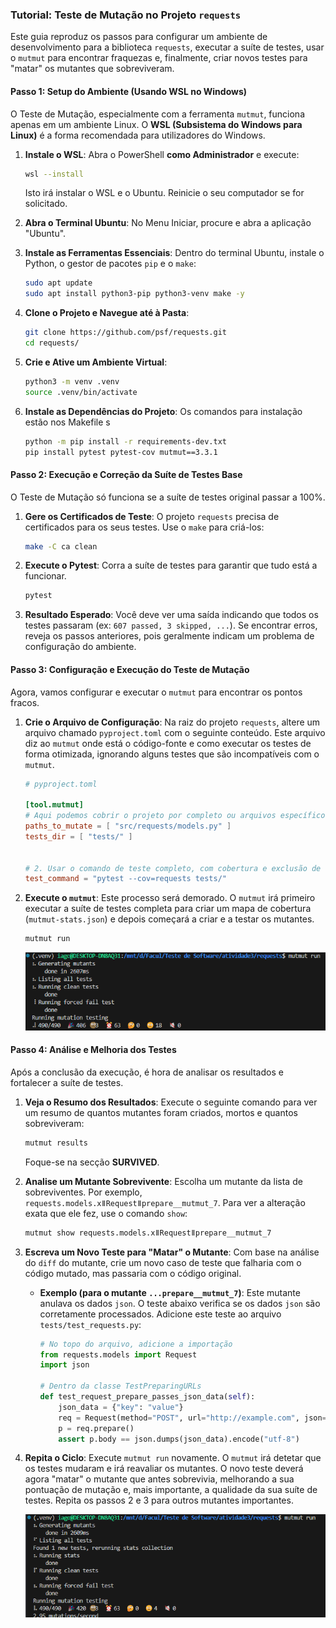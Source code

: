 ### Tutorial: Teste de Mutação no Projeto `requests`

Este guia reproduz os passos para configurar um ambiente de desenvolvimento para a biblioteca `requests`, executar a suíte de testes, usar o `mutmut` para encontrar fraquezas e, finalmente, criar novos testes para "matar" os mutantes que sobreviveram.

#### Passo 1: Setup do Ambiente (Usando WSL no Windows)

O Teste de Mutação, especialmente com a ferramenta `mutmut`, funciona apenas em um ambiente Linux. O **WSL (Subsistema do Windows para Linux)** é a forma recomendada para utilizadores do Windows.

1.  **Instale o WSL**:
    Abra o PowerShell **como Administrador** e execute:

    ```bash
    wsl --install
    ```

    Isto irá instalar o WSL e o Ubuntu. Reinicie o seu computador se for solicitado.

2.  **Abra o Terminal Ubuntu**:
    No Menu Iniciar, procure e abra a aplicação "Ubuntu".

3.  **Instale as Ferramentas Essenciais**:
    Dentro do terminal Ubuntu, instale o Python, o gestor de pacotes `pip` e o `make`:

    ```bash
    sudo apt update
    sudo apt install python3-pip python3-venv make -y
    ```

4.  **Clone o Projeto e Navegue até à Pasta**:

    ```bash
    git clone https://github.com/psf/requests.git
    cd requests/
    ```

5.  **Crie e Ative um Ambiente Virtual**:

    ```bash
    python3 -m venv .venv
    source .venv/bin/activate
    ```

6.  **Instale as Dependências do Projeto**:
    Os comandos para instalação estão nos Makefile s

    ```bash
    python -m pip install -r requirements-dev.txt
    pip install pytest pytest-cov mutmut==3.3.1
    ```

#### Passo 2: Execução e Correção da Suíte de Testes Base

O Teste de Mutação só funciona se a suíte de testes original passar a 100%.

1.  **Gere os Certificados de Teste**:
    O projeto `requests` precisa de certificados para os seus testes. Use o `make` para criá-los:

    ```bash
    make -C ca clean
    ```

2.  **Execute o Pytest**:
    Corra a suíte de testes para garantir que tudo está a funcionar.

    ```bash
    pytest
    ```

3.  **Resultado Esperado**:
    Você deve ver uma saída indicando que todos os testes passaram (ex: `607 passed, 3 skipped, ...`). Se encontrar erros, reveja os passos anteriores, pois geralmente indicam um problema de configuração do ambiente.

#### Passo 3: Configuração e Execução do Teste de Mutação

Agora, vamos configurar e executar o `mutmut` para encontrar os pontos fracos.

1.  **Crie o Arquivo de Configuração**:
    Na raiz do projeto `requests`, altere um arquivo chamado `pyproject.toml` com o seguinte conteúdo. Este arquivo diz ao `mutmut` onde está o código-fonte e como executar os testes de forma otimizada, ignorando alguns testes que são incompatíveis com o `mutmut`.

    ```toml
    # pyproject.toml

    [tool.mutmut]
    # Aqui podemos cobrir o projeto por completo ou arquivos específicos (resultando em economia de recursos de processamento e trazendo respostas mais rápidas)
    paths_to_mutate = [ "src/requests/models.py" ]
    tests_dir = [ "tests/" ]


    # 2. Usar o comando de teste completo, com cobertura e exclusão de testes problemáticos
    test_command = "pytest --cov=requests tests/"
    ```

2.  **Execute o `mutmut`**:
    Este processo será demorado. O `mutmut` irá primeiro executar a suíte de testes completa para criar um mapa de cobertura (`mutmut-stats.json`) e depois começará a criar e a testar os mutantes.

    ```bash
    mutmut run
    ```
    ![Terminal exibindo resultados da primeira execução do mutmut, mostrando estatísticas como número de mutantes criados, mortos, sobreviventes e não testados. O ambiente é um terminal de linha de comando em modo texto, com saída informando progresso e status dos testes de mutação.](/mutantesInicial.png "Resultados da primeira execução")


#### Passo 4: Análise e Melhoria dos Testes

Após a conclusão da execução, é hora de analisar os resultados e fortalecer a suíte de testes.

1.  **Veja o Resumo dos Resultados**:
    Execute o seguinte comando para ver um resumo de quantos mutantes foram criados, mortos e quantos sobreviveram:

    ```bash
    mutmut results
    ```

    Foque-se na secção **SURVIVED**.

2.  **Analise um Mutante Sobrevivente**:
    Escolha um mutante da lista de sobreviventes. Por exemplo, `requests.models.xǁRequestǁprepare__mutmut_7`. Para ver a alteração exata que ele fez, use o comando `show`:

    ```bash
    mutmut show requests.models.xǁRequestǁprepare__mutmut_7
    ```

3.  **Escreva um Novo Teste para "Matar" o Mutante**:
    Com base na análise do `diff` do mutante, crie um novo caso de teste que falharia com o código mutado, mas passaria com o código original.

      * **Exemplo (para o mutante `...prepare__mutmut_7`)**: Este mutante anulava os dados `json`. O teste abaixo verifica se os dados `json` são corretamente processados. Adicione este teste ao arquivo `tests/test_requests.py`:

        ```python
        # No topo do arquivo, adicione a importação
        from requests.models import Request
        import json

        # Dentro da classe TestPreparingURLs
        def test_request_prepare_passes_json_data(self):
            json_data = {"key": "value"}
            req = Request(method="POST", url="http://example.com", json=json_data)
            p = req.prepare()
            assert p.body == json.dumps(json_data).encode("utf-8")
        ```

4.  **Repita o Ciclo**:
    Execute `mutmut run` novamente. O `mutmut` irá detetar que os testes mudaram e irá reavaliar os mutantes. O novo teste deverá agora "matar" o mutante que antes sobrevivia, melhorando a sua pontuação de mutação e, mais importante, a qualidade da sua suíte de testes. Repita os passos 2 e 3 para outros mutantes importantes.

    ![Terminal exibindo resultados da segunda execução do mutmut, mostrando estatísticas atualizadas como número de mutantes criados, mortos, sobreviventes e não testados. A saída indica progresso e melhoria na taxa de mutantes mortos após a adição de novos testes. ](/mutantesFinal.png "Resultados da segunda execução")